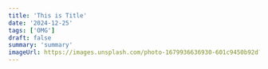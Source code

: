 ```yaml
---
title: 'This is Title'
date: '2024-12-25'
tags: ['OMG']
draft: false
summary: 'summary'
imageUrl: https://images.unsplash.com/photo-1679936636930-601c9450b92d?ixlib=rb-4.0.3&ixid=MnwxMjA3fDB8MHxwaG90by1wYWdlfHx8fGVufDB8fHx8&auto=format&fit=crop&w=2070&q=80
---
```

